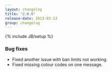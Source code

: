```yaml
---
layout: changelog
title: "2.0.6"
release-date: 2013-03-13
group: changelog
---
```

{% include JB/setup %}

### Bug fixes

- Fixed another issue with ban limits not working.
- Fixed missing colour codes on one message.

